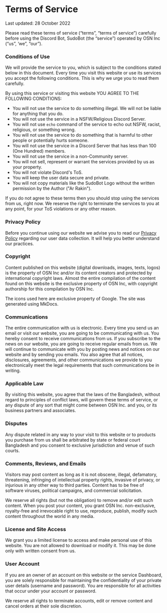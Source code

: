 # Terms of Service
Last updated: 28 October 2022

Please read these terms of service (“terms”, “terms of service”) carefully before using the Discord Bot, SudoBot (the “service”) operated by OSN Inc (“us”, ‘we”, “our”).

### Conditions of Use

We will provide the service to you, which is subject to the conditions stated below in this document. Every time you visit this website or use its services you accept the following conditions. This is why we urge you to read them carefully.

By using this service or visiting this website YOU AGREE TO THE FOLLOWING CONDITIONS:

* You will not use the service to do something illegal. We will not be liable for anything that you do.
* You will not use the service in a NSFW/Religious Discord Server.
* You will not use `echo` command of the service to echo out NSFW, racist, religious, or something wrong. 
* You will not use the service to do something that is harmful to other people or potentially hurts someone.
* You will not use the service in a Discord Server that has less than 100 (One Hundred) members.
* You will not use the service in a non-Community server.
* You will not sell, represent or warrant the services provided by us as your property.
* You will not violate Discord's ToS.
* You will keep the user data secure and private.
* You will not copy materials like the SudoBot Logo without the written permission by the Author ("Ar Rakin").

If you do not agree to these terms then you should stop using the services from us, right now. We reserve the right to terminate the services to you at any point, for your ToS violations or any other reason.

### Privacy Policy

Before you continue using our website we advise you to read our [Privacy Policy](../privacy) regarding our user data collection. It will help you better understand our practices.

### Copyright

Content published on this website (digital downloads, images, texts, logos) is the property of OSN Inc and/or its content creators and protected by international copyright laws. Almost the entire compilation of the content found on this website is the exclusive property of OSN Inc, with copyright authorship for this compilation by OSN Inc.

The icons used here are exclusive property of Google. The site was generated using MkDocs.

### Communications

The entire communication with us is electronic. Every time you send us an email or visit our website, you are going to be communicating with us. You hereby consent to receive communications from us. If you subscribe to the news on our website, you are going to receive regular emails from us. We will continue to communicate with you by posting news and notices on our website and by sending you emails. You also agree that all notices, disclosures, agreements, and other communications we provide to you electronically meet the legal requirements that such communications be in writing.

### Applicable Law

By visiting this website, you agree that the laws of the Bangladesh, without regard to principles of conflict laws, will govern these terms of service, or any dispute of any sort that might come between OSN Inc. and you, or its business partners and associates.

### Disputes

Any dispute related in any way to your visit to this website or to products you purchase from us shall be arbitrated by state or federal court Bangladesh and you consent to exclusive jurisdiction and venue of such courts.

### Comments, Reviews, and Emails

Visitors may post content as long as it is not obscene, illegal, defamatory, threatening, infringing of intellectual property rights, invasive of privacy, or injurious in any other way to third parties. Content has to be free of software viruses, political campaigns, and commercial solicitation.

We reserve all rights (but not the obligation) to remove and/or edit such content. When you post your content, you grant OSN Inc. non-exclusive, royalty-free and irrevocable right to use, reproduce, publish, modify such content throughout the world in any media.

### License and Site Access

We grant you a limited license to access and make personal use of this website. You are not allowed to download or modify it. This may be done only with written consent from us.

### User Account

If you are an owner of an account on this website or the service Dashboard, you are solely responsible for maintaining the confidentiality of your private user details (username and password). You are responsible for all activities that occur under your account or password.

We reserve all rights to terminate accounts, edit or remove content and cancel orders at their sole discretion.
